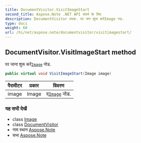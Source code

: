 ```yaml
---
title: DocumentVisitor.VisitImageStart
second_title: Aspose.Note .NET API संदर्भ के लिए
description: DocumentVisitor तरक. पर जन शुरू करेंImage नड.
type: docs
weight: 60
url: /hi/net/aspose.note/documentvisitor/visitimagestart/
---
```

## DocumentVisitor.VisitImageStart method

पर जाना शुरू करें[`Image`](../../image/) नोड.

```csharp
public virtual void VisitImageStart(Image image)
```

| पैरामीटर | प्रकार | विवरण |
| --- | --- | --- |
| image | Image | द[`Image`](../../image/) नोड. |

### यह सभी देखें

* class [Image](../../image/)
* class [DocumentVisitor](../)
* नाम स्थान [Aspose.Note](../../documentvisitor/)
* सभा [Aspose.Note](../../../)


